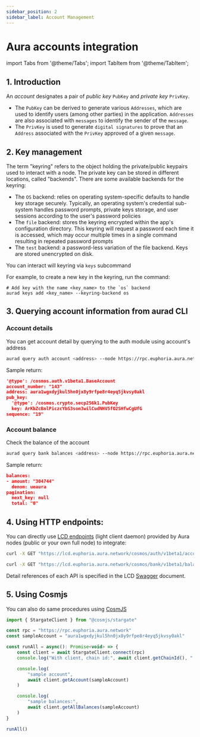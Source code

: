 ```yaml
---
sidebar_position: 2
sidebar_label: Account Management
---
```

# Aura accounts integration

import Tabs from '@theme/Tabs';
import TabItem from '@theme/TabItem';


## 1. Introduction

An _account_ designates a pair of _public key_ `PubKey` and _private key_ `PrivKey`. 

- The `PubKey` can be derived to generate various `Addresses`, which are used to identify users (among other parties) in the application. `Addresses` are also associated with `messages` to identify the sender of the `message`. 
- The `PrivKey` is used to generate `digital signatures` to prove that an `Address` associated with the `PrivKey` approved of a given `message`.

## 2. Key management

The term "keyring" refers to the object holding the private/public keypairs used to interact with a node. The private key can be stored in different locations, called "backends". There are some available backends for the keyring:

- The `OS` backend: relies on operating system-specific defaults to handle key storage securely. Typically, an operating system's credential sub-system handles password prompts, private keys storage, and user sessions according to the user's password policies
- The `file` backend: stores the keyring encrypted within the app's configuration directory. This keyring will request a password each time it is accessed, which may occur multiple times in a single command resulting in repeated password prompts
- The `test` backend: a password-less variation of the file backend. Keys are stored unencrypted on disk.

You can interact will keyring via `keys` subcommand

For example, to create a new key in the keyring, run the command:
```
# Add key with the name <key_name> to the `os` backend
aurad keys add <key_name> --keyring-backend os
```

## 3. Querying account information from aurad CLI

### Account details

You can get account detail by querying to the auth module using account's address

<Tabs>
<TabItem value="testnet" label="Euphoria Testnet">

```bash
aurad query auth account <address> --node https://rpc.euphoria.aura.network:443
```

</TabItem>
</Tabs>

Sample return:

```json
'@type': /cosmos.auth.v1beta1.BaseAccount
account_number: "143"
address: aura1wgxdyjkul5hn0jx8y9rfpe8r4eyq5jkvsy0akl
pub_key:
  '@type': /cosmos.crypto.secp256k1.PubKey
  key: ArKbZcBnlPiczcYbS3son3wilCudNHV5fO2SHfwCgUfG
sequence: "19"
```

### Account balance

Check the balance of the account

<Tabs>
<TabItem value="testnet" label="Euphoria Testnet">

```bash
aurad query bank balances <address> --node https://rpc.euphoria.aura.network:443
```

Sample return:

```json
balances:
- amount: "304744"
  denom: ueaura
pagination:
  next_key: null
  total: "0"
```

</TabItem>
</Tabs>

## 4. Using HTTP endpoints:
You can directly use [LCD endpoints](http://localhost:3000/developer/endpoints) (light client daemon) provided by Aura nodes (public or your own full node) to integrate:

<Tabs>
<TabItem value="testnet" label="Euphoria Testnet">

```bash
curl -X GET "https://lcd.euphoria.aura.network/cosmos/auth/v1beta1/accounts/aura1wgxdyjkul5hn0jx8y9rfpe8r4eyq5jkvsy0akl" -H  "accept: application/json"
```

```bash
curl -X GET "https://lcd.euphoria.aura.network/cosmos/bank/v1beta1/balances/aura1wgxdyjkul5hn0jx8y9rfpe8r4eyq5jkvsy0akl" -H  "accept: application/json"
```

</TabItem>
</Tabs>

Detail references of each API is specified in the LCD [Swagger](https://lcd.euphoria.aura.network/) document.

## 5. Using Cosmjs

You can also do same procedures using [CosmJS](https://github.com/cosmos/cosmjs)

<Tabs>
<TabItem value="testnet" label="Euphoria Testnet">

```javascript
import { StargateClient } from "@cosmjs/stargate"

const rpc = "https://rpc.euphoria.aura.network"
const sampleAccount = "aura1wgxdyjkul5hn0jx8y9rfpe8r4eyq5jkvsy0akl"

const runAll = async(): Promise<void> => {
    const client = await StargateClient.connect(rpc)
    console.log("With client, chain id:", await client.getChainId(), ", height:", await client.getHeight())

    console.log(
        "sample account",
        await client.getAccount(sampleAccount)
    )

    console.log(
        "sample balances:",
        await client.getAllBalances(sampleAccount)
    )
}

runAll()
```

</TabItem>
</Tabs>